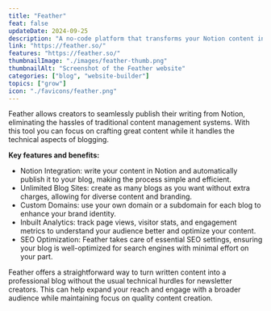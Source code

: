 ```yaml
---
title: "Feather"
feat: false
updateDate: 2024-09-25
description: "A no-code platform that transforms your Notion content into a fast, SEO-friendly blog."
link: "https://feather.so/"
features: "https://feather.so/"
thumbnailImage: "./images/feather-thumb.png"
thumbnailAlt: "Screenshot of the Feather website"
categories: ["blog", "website-builder"]
topics: ["grow"]
icon: "./favicons/feather.png"
---
```


Feather allows creators to seamlessly publish their writing from Notion, eliminating the hassles of traditional content management systems. With this tool you can focus on crafting great content while it handles the technical aspects of blogging.

<b>Key features and benefits:</b>

- Notion Integration: write your content in Notion and automatically publish it to your blog, making the process simple and efficient.
- Unlimited Blog Sites: create as many blogs as you want without extra charges, allowing for diverse content and branding.
- Custom Domains: use your own domain or a subdomain for each blog to enhance your brand identity.
- Inbuilt Analytics: track page views, visitor stats, and engagement metrics to understand your audience better and optimize your content.
- SEO Optimization: Feather takes care of essential SEO settings, ensuring your blog is well-optimized for search engines with minimal effort on your part.

Feather offers a straightforward way to turn written content into a professional blog without the usual technical hurdles for newsletter creators. This can help expand your reach and engage with a broader audience while maintaining focus on quality content creation.
